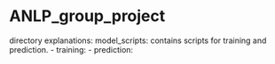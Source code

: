 # ANLP_group_project
directory explanations:
model_scripts: contains scripts for training and prediction. 
    - training:
    - prediction: